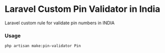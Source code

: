 # Laravel Custom Pin Validator in India
Laravel custom rule for validate pin numbers in INDIA

### Usage

```
php artisan make:pin-validator Pin
```
